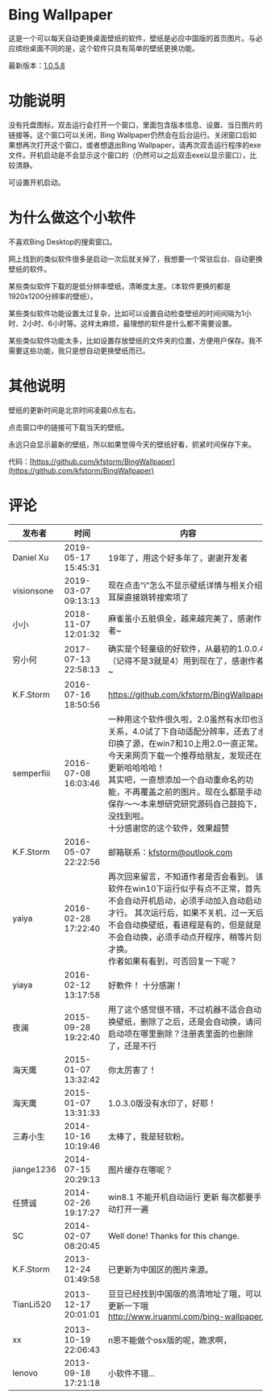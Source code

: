 # Bing Wallpaper

这是一个可以每天自动更换桌面壁纸的软件，壁纸是必应中国版的首页图片。与必应缤纷桌面不同的是，这个软件只具有简单的壁纸更换功能。

最新版本：[1.0.5.8](/attachment/up/bingwallpaper/BingWallpaper_1.0.5.8.exe)

# 功能说明

没有托盘图标，双击运行会打开一个窗口，里面包含版本信息、设置、当日图片的链接等。这个窗口可以关闭，Bing Wallpaper仍然会在后台运行。关闭窗口后如果想再次打开这个窗口，或者想退出Bing Wallpaper，请再次双击运行程序的exe文件。开机启动是不会显示这个窗口的（仍然可以之后双击exe以显示窗口），比较清静。

可设置开机启动。

# 为什么做这个小软件

不喜欢Bing Desktop的搜索窗口。

网上找到的类似软件很多是启动一次后就关掉了，我想要一个常驻后台、自动更换壁纸的软件。

某些类似软件下载的是低分辨率壁纸，清晰度太差。（本软件更换的都是1920x1200分辨率的壁纸）。

某些类似软件功能设置太过复杂，比如可以设置自动检查壁纸的时间间隔为1小时、2小时、6小时等。这样太麻烦，最理想的软件是什么都不需要设置。

某些类似软件功能太多，比如设置存放壁纸的文件夹的位置，方便用户保存。我不需要这些功能，我只是想自动更换壁纸而已。

# 其他说明

壁纸的更新时间是北京时间凌晨0点左右。

点击窗口中的链接可下载当天的壁纸。

永远只会显示最新的壁纸，所以如果觉得今天的壁纸好看，抓紧时间保存下来。

代码：[https://github.com/kfstorm/BingWallpaper](https://github.com/kfstorm/BingWallpaper)

# 评论

发布者 | 时间 | 内容
--- | --- | ---
Daniel Xu | 2019-05-17 15:45:31 | 19年了，用这个好多年了，谢谢开发者
visionsone | 2019-03-07 09:13:13 | 现在点击“i”怎么不显示壁纸详情与相关介绍耳屎直接跳转搜索项了
小小 | 2018-11-07 12:01:32 | 麻雀虽小五脏俱全，越来越完美了，感谢作者~
穷小何 | 2017-07-13 22:58:13 | 确实是个轻量级的好软件，从最初的1.0.0.4（记得不是3就是4）用到现在了，感谢作者~
K.F.Storm | 2016-07-16 18:50:56 | https://github.com/kfstorm/BingWallpaper
semperfiii | 2016-07-08 16:03:46 | 一种用这个软件很久啦，2.0虽然有水印也没关系，4.0试了下自动适配分辨率，还去了水印换了源，在win7和10上用2.0一直正常。今天来网页下载一个推荐给朋友，发现还在更新哈哈哈哈！<br/>其实吧，一直想添加一个自动重命名的功能，不再覆盖之前的图片。现在么都是手动保存～～本来想研究研究源码自己鼓捣下，没找到啦。<br/>十分感谢您的这个软件，效果超赞
K.F.Storm | 2016-05-07 22:22:56 | 邮箱联系：kfstorm@outlook.com
yaiya | 2016-02-28 17:22:40 | 再次回来留言，不知道作者是否会看到。 该软件在win10下运行似乎有点不正常，首先不会自动开机启动，必须手动加入自动启动才行。 其次运行后，如果不关机，过一天后不会自动换壁纸，看进程是有的，但是就是不会自动换，必须手动点开程序，稍等片刻才换。<br/>作者如果有看到，可否回复一下呢？
yiaya | 2016-02-12 13:17:58 | 好軟件！ 十分感謝！
夜澜 | 2015-09-28 19:22:40 | 用了这个感觉很不错，不过机器不适合自动换壁纸，删除了之后，还是会自动换，请问启动项在哪里删除？注册表里面的也删除了，还是不行
海天鹰 | 2015-01-07 13:32:42 | 你太厉害了！
海天鹰 | 2015-01-07 13:31:33 | 1.0.3.0版没有水印了，好耶！
三寿小生 | 2014-10-16 10:19:46 | 太棒了，我是轻软粉。
jiange1236 | 2014-07-15 20:29:13 | 图片缓存在哪呢？
任赟诚 | 2014-02-26 19:17:27 | win8.1 不能开机自动运行 更新   每次都要手动打开一遍
SC | 2014-02-07 08:20:45 | Well done! Thanks for this change.
K.F.Storm | 2013-12-24 01:49:58 | 已更新为中国区的图片来源。
TianLi520 | 2013-12-17 20:01:01 | 豆豆已经找到中国版的高清地址了哦，可以更新一下哦<br/>http://www.iruanmi.com/bing-wallpaper/
xx | 2013-10-19 22:06:43 | n恩不能做个osx版的呢，跪求啊，
lenovo | 2013-09-18 17:21:18 | 小软件不错...
